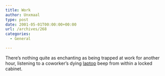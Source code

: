 ```yaml
---
title: Work
author: Unxmaal
type: post
date: 2001-05-01T00:00:00+00:00
url: /archives/268
categories:
  - General

---
```

There&#8217;s nothing quite as enchanting as being trapped at work for another hour, listening to a coworker&#8217;s dying [laptop][1] beep from within a locked cabinet.

 [1]: http://www.csd.toshiba.com/cgi-bin/tais/product/product_model.jsp?BV_SessionID=@@@@2030688137.0988769295@@@@&BV_EngineID=halkkjihijjbfdkchmcfgkcgl.0&productline=Portables&family=Tecra&modelname=8100